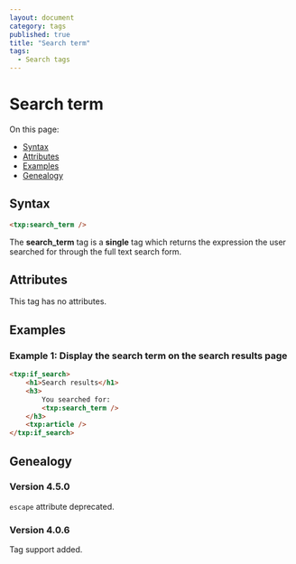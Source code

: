 ```yaml
---
layout: document
category: tags
published: true
title: "Search term"
tags:
  - Search tags
---
```


# Search term

On this page:

* [Syntax](#user-content-syntax)
* [Attributes](#user-content-attributes)
* [Examples](#user-content-examples)
* [Genealogy](#user-content-genealogy)

## Syntax

```html
<txp:search_term />
```

The **search_term** tag is a __single__ tag which returns the expression the user searched for through the full text search form.

## Attributes

This tag has no attributes.

## Examples

### Example 1: Display the search term on the search results page

```html
<txp:if_search>
    <h1>Search results</h1>
    <h3>
        You searched for:
        <txp:search_term />
    </h3>
    <txp:article />
</txp:if_search>
```

## Genealogy

### Version 4.5.0

`escape` attribute deprecated.

### Version 4.0.6

Tag support added.
